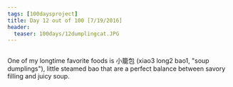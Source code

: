 ```yaml
---
tags: [100daysproject]
title: Day 12 out of 100 [7/19/2016]
header:
  teaser: 100days/12dumplingcat.JPG
---
```


<img src="{{ site.url }}{{ site.baseurl }}/images/100days/12dumplingcat.JPG" alt="">


One of my longtime favorite foods is 小籠包 (xiao3 long2 bao1, "soup dumplings"), little steamed bao that are a perfect balance between savory filling and juicy soup.


